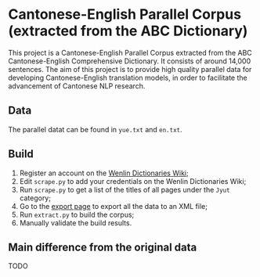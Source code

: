 # Cantonese-English Parallel Corpus (extracted from the ABC Dictionary)

This project is a Cantonese-English Parallel Corpus extracted from the ABC Cantonese-English Comprehensive Dictionary. It consists of around 14,000 sentences. The aim of this project is to provide high quality parallel data for developing Cantonese-English translation models, in order to facilitate the advancement of Cantonese NLP research.

## Data

The parallel datat can be found in `yue.txt` and `en.txt`.

## Build

1. Register an account on the [Wenlin Dictionaries Wiki](https://wenlin.co/);
1. Edit `scrape.py` to add your credentials on the Wenlin Dictionaries Wiki;
1. Run `scrape.py` to get a list of the titles of all pages under the `Jyut` category;
1. Go to the [export page](https://wenlin.co/wow/Special:Export) to export all the data to an XML file;
1. Run `extract.py` to build the corpus;
1. Manually validate the build results.

## Main difference from the original data

TODO
